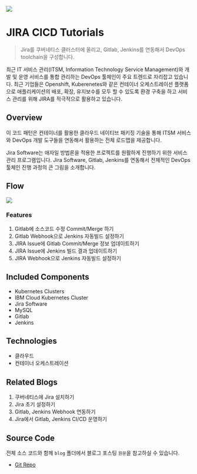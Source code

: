 
![](https://media.vlpt.us/images/hamon/post/ef7781b1-9609-4239-a6a9-816fd504aa06/kubernetes_cover.png)

# JIRA CICD Tutorials
> Jira를 쿠버네티스 클러스터에 올리고, Gitlab, Jenkins를 연동해서 DevOps toolchain을 구성합니다.

최근 IT 서비스 관리(ITSM, Information Technology Service Management)와 개발 및 운영 서비스를 통합 관리하는 DevOps 툴체인이 주요 트렌드로 자리잡고 있습니다. 최근 기업들은 Openshift, Kuberenetes와 같은 컨테이너 오케스트레이션 플랫폼으로 애플리케이션의 배포, 확장, 유지보수를 모두 할 수 있도록 환경 구축을 하고 서비스 관리를 위해 JIRA를 적극적으로 활용하고 있습니다.

## Overview

이 코드 패턴은 컨테이너를 활용한 클라우드 네이티브 패키징 기술을 통해 ITSM 서비스와 DevOps 개발 도구들을 연동해서 활용하는 전체 로드맵을 제공합니다.

Jira Software는 애자일 방법론을 적용한 프로젝트를 원활하게 진행하기 위한 서비스 관리 프로그램입니다. Jira Software, Gitlab, Jenkins를 연동해서 전체적인 DevOps 툴체인 진행 과정의 큰 그림을 소개합니다.

## Flow

![](https://blog.kakaocdn.net/dn/bVXInn/btqFCoB0UJr/Kbdy1biPYZahzqc3hJ8wD0/img.png)

### Features

1.  Gitlab에 소스코드 수정 Commit/Merge 하기
2.  Gitlab Webhook으로 Jenkins 자동빌드 설정하기
3.  JIRA Issue에 Gitlab Commit/Merge 정보 업데이트하기
4.  JIRA Issue에 Jenkins 빌드 결과 업데이트하기
5.  JIRA Webhook으로 Jenkins 자동빌드 설정하기

## Included Components

-   Kubernetes Clusters
-   IBM Cloud Kubernetes Cluster
-   Jira Software
-   MySQL
-   Gitlab
-   Jenkins

## Technologies

-   클라우드
-   컨테이너 오케스트레이션

## Related Blogs

1.  쿠버네티스에 Jira 설치하기
2.  Jira 초기 설정하기
3.  Gitlab, Jenkins Webhook 연동하기
4.  Jira에서 Gitlab, Jenkins CI/CD 운영하기

## Source Code

전체 소스 코드와 함께 `blog` 폴더에서 블로그 포스팅 `원문`을 참고하실 수 있습니다.

-   [Git Repo](https://github.com/metleeha/k8s-jira-cicd)
